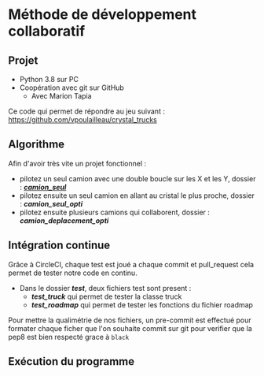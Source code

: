 # Méthode de développement collaboratif

## Projet

* Python 3.8 sur PC
* Coopération avec git sur GitHub
  * Avec Marion Tapia

Ce code qui permet de répondre au jeu suivant : https://github.com/vpoulailleau/crystal_trucks

## Algorithme

Afin d'avoir très vite un projet fonctionnel :
* pilotez un seul camion avec une double boucle sur les X et les Y, dossier : [**_camion_seul_**](./camion_seul)
* pilotez ensuite un seul camion en allant au cristal le plus proche, dossier : **_camion_seul_opti_**
* pilotez ensuite plusieurs camions qui collaborent, dossier : **_camion_deplacement_opti_**

## Intégration continue
                             
Grâce à CircleCI, chaque test est joué a chaque commit et pull_request cela permet de tester notre code en continu. 

* Dans le dossier **_test_**, deux fichiers test sont present :
  * **_test_truck_** qui permet de tester la classe truck
  * **_test_roadmap_** qui permet de tester les fonctions du fichier roadmap

Pour mettre la qualimétrie de nos fichiers, un pre-commit est effectué pour formater chaque ficher que l'on souhaite
commit sur git pour verifier que la pep8 est bien respecté grace à `black`


## Exécution du programme

